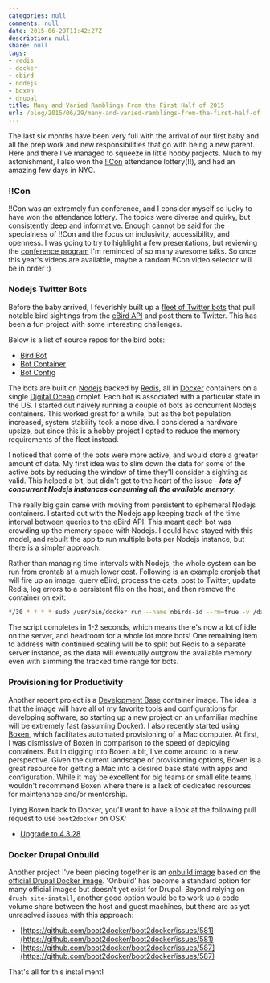 ```yaml
---
categories: null
comments: null
date: 2015-06-29T11:42:27Z
description: null
share: null
tags:
- redis
- docker
- ebird
- nodejs
- boxen
- drupal
title: Many and Varied Ramblings From the First Half of 2015
url: /blog/2015/06/29/many-and-varied-ramblings-from-the-first-half-of-2015/
---
```


The last six months have been very full with the arrival of our first baby and all the prep work and new responsibilities that go with being a new parent. Here and there I've managed to squeeze in little hobby projects. Much to my astonishment, I also won the [!!Con](http://bangbangcon.com/) attendance lottery(!!), and had an amazing few days in NYC.

### !!Con

!!Con was an extremely fun conference, and I consider myself so lucky to have won the attendance lottery. The topics were diverse and quirky, but consistently deep and informative. Enough cannot be said for the specialness of !!Con and the focus on inclusivity, accessibility, and openness. I was going to try to highlight a few presentations, but reviewing the [conference program](http://bangbangcon.com/program.html) I'm reminded of so many awesome talks. So once this year's videos are available, maybe a random !!Con video selector will be in order :)

### Nodejs Twitter Bots

Before the baby arrived, I feverishly built up a [fleet of Twitter bots](https://twitter.com/n8nl/lists/notablebirds) that pull notable bird sightings from the [eBird API](https://confluence.cornell.edu/display/CLOISAPI/eBird+API+1.1) and post them to Twitter. This has been a fun project with some interesting challenges.

Below is a list of source repos for the bird bots:

- [Bird Bot](https://github.com/nhoag/notable-birds)
- [Bot Container](https://github.com/nhoag/docker-nbirds)
- [Bot Config](https://github.com/nhoag/nbirds-cfg)

The bots are built on [Nodejs](https://nodejs.org/) backed by [Redis](http://redis.io/), all in [Docker](https://www.docker.com/) containers on a single [Digital Ocean](https://www.digitalocean.com/) droplet. Each bot is associated with a particular state in the US. I started out naively running a couple of bots as concurrent Nodejs containers. This worked great for a while, but as the bot population increased, system stability took a nose dive. I considered a hardware upsize, but since this is a hobby project I opted to reduce the memory requirements of the fleet instead.

I noticed that some of the bots were more active, and would store a greater amount of data. My first idea was to slim down the data for some of the active bots by reducing the window of time they'll consider a sighting as valid. This helped a bit, but didn't get to the heart of the issue - ***lots of concurrent Nodejs instances consuming all the available memory***.

The really big gain came with moving from persistent to ephemeral Nodejs containers. I started out with the Nodejs app keeping track of the time interval between queries to the eBird API. This meant each bot was crowding up the memory space with Nodejs. I could have stayed with this model, and rebuilt the app to run multiple bots per Nodejs instance, but there is a simpler approach.

Rather than managing time intervals with Nodejs, the whole system can be run from crontab at a much lower cost. Following is an example cronjob that will fire up an image, query eBird, process the data, post to Twitter, update Redis, log errors to a persistent file on the host, and then remove the container on exit:

```bash
*/30 * * * * sudo /usr/bin/docker run --name nbirds-id --rm=true -v /data/nbirds/ID:/var/log/nbirds --link redis:redis nbirds:id
```    

The script completes in 1-2 seconds, which means there's now a lot of idle on the server, and headroom for a whole lot more bots! One remaining item to address with continued scaling will be to split out Redis to a separate server instance, as the data will eventually outgrow the available memory even with slimming the tracked time range for bots.

### Provisioning for Productivity

Another recent project is a [Development Base](https://registry.hub.docker.com/u/nhoag/dev-base/) container image. The idea is that the image will have all of my favorite tools and configurations for developing software, so starting up a new project on an unfamiliar machine will be extremely fast (assuming Docker). I also recently started using [Boxen](https://boxen.github.com/), which facilitates automated provisioning of a Mac computer. At first, I was dismissive of Boxen in comparison to the speed of deploying containers. But in digging into Boxen a bit, I've come around to a new perspective. Given the current landscape of provisioning options, Boxen is a great resource for getting a Mac into a desired base state with apps and configuration. While it may be excellent for big teams or small elite teams, I wouldn't recommend Boxen where there is a lack of dedicated resources for maintenance and/or mentorship.

Tying Boxen back to Docker, you'll want to have a look at the following pull request to use `boot2docker` on OSX:

- [Upgrade to 4.3.28](https://github.com/boxen/puppet-virtualbox/pull/40)

### Docker Drupal Onbuild

Another project I've been piecing together is an [onbuild image](https://registry.hub.docker.com/u/nhoag/drupal/) based on the [official Drupal Docker image](https://registry.hub.docker.com/_/drupal/). 'Onbuild' has become a standard option for many official images but doesn't yet exist for Drupal. Beyond relying on `drush site-install`, another good option would be to work up a code volume share between the host and guest machines, but there are as yet unresolved issues with this approach:

- [https://github.com/boot2docker/boot2docker/issues/581](https://github.com/boot2docker/boot2docker/issues/581)
- [https://github.com/boot2docker/boot2docker/issues/587](https://github.com/boot2docker/boot2docker/issues/587)

That's all for this installment!
